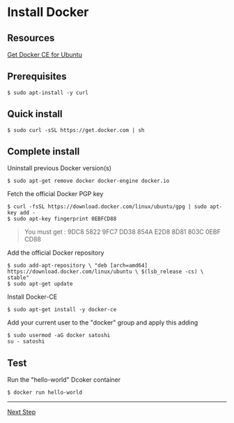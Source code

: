 Install Docker
==
Resources
-
<a href="https://docs.docker.com/install/linux/docker-ce/ubuntu">Get Docker CE for Ubuntu</a>

Prerequisites 
-
<pre><code>$ sudo apt-install -y curl</code></pre>

Quick install
- 
<pre><code>$ sudo curl -sSL https://get.docker.com | sh</code></pre>

Complete install
- 
Uninstall previous Docker version(s)
<pre><code>$ sudo apt-get remove docker docker-engine docker.io</code></pre>

Fetch the official Docker PGP key
<pre><code>$ curl -fsSL https://download.docker.com/linux/ubuntu/gpg | sudo apt-key add -
$ sudo apt-key fingerprint 0EBFCD88</code></pre>
> You must get : 9DC8 5822 9FC7 DD38 854A E2D8 8D81 803C 0EBF CD88 

Add the official Docker repository
<pre><code>$ sudo add-apt-repository \ "deb [arch=amd64] https://download.docker.com/linux/ubuntu \ $(lsb_release -cs) \ stable"
$ sudo apt-get update</code></pre>

Install Docker-CE
<pre><code>$ sudo apt-get install -y docker-ce</code></pre>

Add your current user to the "docker" group and apply this adding
<pre><code>$ sudo usermod -aG docker satoshi
su - satoshi</code></pre>

Test
-
Run the "hello-world" Dcoker container
<pre><code>$ docker run hello-world</code></pre>
---
<a href="https://github.com/babonet13/HostYourNode/blob/master/deploy/3_InstallPortainer.md">Next Step</a>
